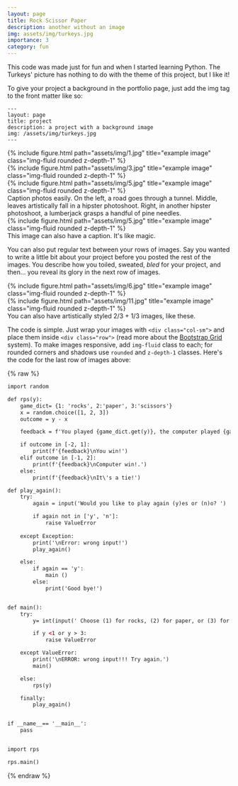 ```yaml
---
layout: page
title: Rock Scissor Paper
description: another without an image
img: assets/img/turkeys.jpg
importance: 3
category: fun
---
```


This code was made just for fun and when I started learning Python. The Turkeys' picture has nothing to do with the theme of this project, but I like it!

To give your project a background in the portfolio page, just add the img tag to the front matter like so:

    ---
    layout: page
    title: project
    description: a project with a background image
    img: /assets/img/turkeys.jpg
    ---

<div class="row">
    <div class="col-sm mt-3 mt-md-0">
        {% include figure.html path="assets/img/1.jpg" title="example image" class="img-fluid rounded z-depth-1" %}
    </div>
    <div class="col-sm mt-3 mt-md-0">
        {% include figure.html path="assets/img/3.jpg" title="example image" class="img-fluid rounded z-depth-1" %}
    </div>
    <div class="col-sm mt-3 mt-md-0">
        {% include figure.html path="assets/img/5.jpg" title="example image" class="img-fluid rounded z-depth-1" %}
    </div>
</div>
<div class="caption">
    Caption photos easily. On the left, a road goes through a tunnel. Middle, leaves artistically fall in a hipster photoshoot. Right, in another hipster photoshoot, a lumberjack grasps a handful of pine needles.
</div>
<div class="row">
    <div class="col-sm mt-3 mt-md-0">
        {% include figure.html path="assets/img/5.jpg" title="example image" class="img-fluid rounded z-depth-1" %}
    </div>
</div>
<div class="caption">
    This image can also have a caption. It's like magic.
</div>

You can also put regular text between your rows of images.
Say you wanted to write a little bit about your project before you posted the rest of the images.
You describe how you toiled, sweated, *bled* for your project, and then... you reveal its glory in the next row of images.


<div class="row justify-content-sm-center">
    <div class="col-sm-8 mt-3 mt-md-0">
        {% include figure.html path="assets/img/6.jpg" title="example image" class="img-fluid rounded z-depth-1" %}
    </div>
    <div class="col-sm-4 mt-3 mt-md-0">
        {% include figure.html path="assets/img/11.jpg" title="example image" class="img-fluid rounded z-depth-1" %}
    </div>
</div>
<div class="caption">
    You can also have artistically styled 2/3 + 1/3 images, like these.
</div>


The code is simple.
Just wrap your images with `<div class="col-sm">` and place them inside `<div class="row">` (read more about the <a href="https://getbootstrap.com/docs/4.4/layout/grid/">Bootstrap Grid</a> system).
To make images responsive, add `img-fluid` class to each; for rounded corners and shadows use `rounded` and `z-depth-1` classes.
Here's the code for the last row of images above:

{% raw %}
```html
import random

def rps(y):
    game_dict= {1: 'rocks', 2:'paper', 3:'scissors'}
    x = random.choice([1, 2, 3])
    outcome = y - x

    feedback = f'You played {game_dict.get(y)}, the computer played {game_dict.get(x)}.'

    if outcome in [-2, 1]:
        print(f'{feedback}\nYou win!')
    elif outcome in [-1, 2]:
        print(f'{feedback}\nComputer win!.')
    else:
        print(f'{feedback}\nIt\'s a tie!')

def play_again():
    try:
        again = input('Would you like to play again (y)es or (n)o? ')

        if again not in ['y', 'n']:
            raise ValueError
    
    except Exception:
        print('\nError: wrong input!')
        play_again()

    else:
        if again == 'y':
            main ()
        else:
            print('Good bye!')


def main():
    try:
        y= int(input(' Choose (1) for rocks, (2) for paper, or (3) for scissors: '))

        if y <1 or y > 3:
            raise ValueError

    except ValueError:
        print('\nERROR: wrong input!!! Try again.')
        main()

    else:
        rps(y)

    finally:
        play_again()


if __name__== '__main__':
    pass


import rps

rps.main()
```
{% endraw %}
